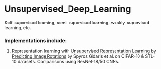 # Unsupervised_Deep_Learning
Self-supervised learning, semi-supervised learning, weakly-supervised learning, etc.


### Implementations include:

1. Representation learning with [Unsupervised Representation Learning by Predicting Image Rotations](https://arxiv.org/abs/1803.07728) by Spyros Gidaris et al. on CIFAR-10 & STL-10 datasets. Comparisons using ResNet-18/50 CNNs.
